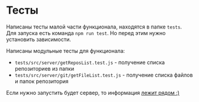 # Тесты

Написаны тесты малой части функционала, находятся в папке `tests`.
Для запуска есть команда `npm run test`.
Но перед этим нужно установить зависимости.

Написаны модульные тесты для функционала:

- `tests/src/server/getReposList.test.js` - получение списка репозиториев из папки
- `tests/src/server/git/getFileList.test.js` - получение списка файлов и папок репозитория

Если нужно запустить будет сервер, то информация [лежит рядом :)](./README.md)
